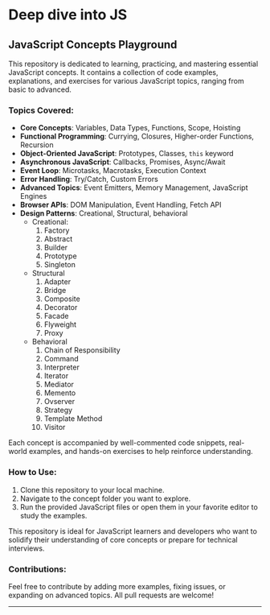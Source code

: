 # Deep dive into JS

## JavaScript Concepts Playground

This repository is dedicated to learning, practicing, and mastering essential JavaScript concepts. It contains a collection of code examples, explanations, and exercises for various JavaScript topics, ranging from basic to advanced.

### Topics Covered:
- **Core Concepts**: Variables, Data Types, Functions, Scope, Hoisting
- **Functional Programming**: Currying, Closures, Higher-order Functions, Recursion
- **Object-Oriented JavaScript**: Prototypes, Classes, `this` keyword
- **Asynchronous JavaScript**: Callbacks, Promises, Async/Await
- **Event Loop**: Microtasks, Macrotasks, Execution Context
- **Error Handling**: Try/Catch, Custom Errors
- **Advanced Topics**: Event Emitters, Memory Management, JavaScript Engines
- **Browser APIs**: DOM Manipulation, Event Handling, Fetch API
- **Design Patterns**: Creational, Structural, behavioral
    - Creational:
        1. Factory
        2. Abstract
        3. Builder
        4. Prototype
        5. Singleton
    - Structural
        1. Adapter
        2. Bridge
        3. Composite
        4. Decorator
        5. Facade
        6. Flyweight
        7. Proxy
    - Behavioral
        1. Chain of Responsibility
        2. Command
        3. Interpreter
        4. Iterator
        5. Mediator
        6. Memento
        7. Ovserver
        8. Strategy
        9. Template Method
        10. Visitor


Each concept is accompanied by well-commented code snippets, real-world examples, and hands-on exercises to help reinforce understanding.

### How to Use:
1. Clone this repository to your local machine.
2. Navigate to the concept folder you want to explore.
3. Run the provided JavaScript files or open them in your favorite editor to study the examples.

This repository is ideal for JavaScript learners and developers who want to solidify their understanding of core concepts or prepare for technical interviews.

### Contributions:
Feel free to contribute by adding more examples, fixing issues, or expanding on advanced topics. All pull requests are welcome!

---
